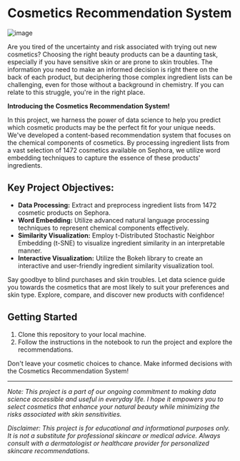 # Cosmetics Recommendation System

![image](https://github.com/snehalathatuniki/Comparing_Cosmetics_by_Ingredients/assets/43737913/bed08834-4411-4d66-a5dd-da3a6532904b)

Are you tired of the uncertainty and risk associated with trying out new cosmetics? Choosing the right beauty products can be a daunting task, especially if you have sensitive skin or are prone to skin troubles. The information you need to make an informed decision is right there on the back of each product, but deciphering those complex ingredient lists can be challenging, even for those without a background in chemistry. If you can relate to this struggle, you're in the right place.

**Introducing the Cosmetics Recommendation System!**

In this project, we harness the power of data science to help you predict which cosmetic products may be the perfect fit for your unique needs. We've developed a content-based recommendation system that focuses on the chemical components of cosmetics. By processing ingredient lists from a vast selection of 1472 cosmetics available on Sephora, we utilize word embedding techniques to capture the essence of these products' ingredients.

## Key Project Objectives:
- **Data Processing:** Extract and preprocess ingredient lists from 1472 cosmetic products on Sephora.
- **Word Embedding:** Utilize advanced natural language processing techniques to represent chemical components effectively.
- **Similarity Visualization:** Employ t-Distributed Stochastic Neighbor Embedding (t-SNE) to visualize ingredient similarity in an interpretable manner.
- **Interactive Visualization:** Utilize the Bokeh library to create an interactive and user-friendly ingredient similarity visualization tool.

Say goodbye to blind purchases and skin troubles. Let data science guide you towards the cosmetics that are most likely to suit your preferences and skin type. Explore, compare, and discover new products with confidence!

## Getting Started
1. Clone this repository to your local machine.
2. Follow the instructions in the notebook to run the project and explore the recommendations.

Don't leave your cosmetic choices to chance. Make informed decisions with the Cosmetics Recommendation System!

---

*Note: This project is a part of our ongoing commitment to making data science accessible and useful in everyday life. I hope it empowers you to select cosmetics that enhance your natural beauty while minimizing the risks associated with skin sensitivities.*


*Disclaimer: This project is for educational and informational purposes only. It is not a substitute for professional skincare or medical advice. Always consult with a dermatologist or healthcare provider for personalized skincare recommendations.*
